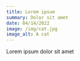 ```yaml
---
title: Lorem ipsum
summary: Dolor sit amet
date: 04/14/2022
image: /img/cat.jpg
image_alt: A cat
---
```


Lorem ipsum dolor sit amet
